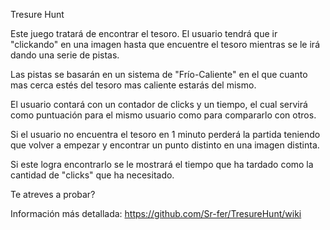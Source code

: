 Tresure Hunt

Este juego tratará de encontrar el tesoro. El usuario tendrá que ir "clickando" en una imagen hasta que encuentre el tesoro mientras se le irá dando una serie de pistas.

Las pistas se basarán en un sistema de "Frío-Caliente" en el que cuanto mas cerca estés del tesoro mas caliente estarás del mismo.

El usuario contará con un contador de clicks y un tiempo, el cual servirá como puntuación para el mismo usuario como para compararlo con otros.

Si el usuario no encuentra el tesoro en 1 minuto perderá la partida teniendo que volver a empezar y encontrar un punto distinto en una imagen distinta.

Si este logra encontrarlo se le mostrará el tiempo que ha tardado como la cantidad de "clicks" que ha necesitado.

Te atreves a probar?

Información más detallada: https://github.com/Sr-fer/TresureHunt/wiki